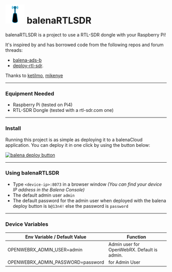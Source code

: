 # <img src="logo.png" alt="vs code logo" width="60" /> balenaRTLSDR

balenaRTLSDR is a project to use a RTL-SDR dongle with your Raspberry Pi!

It's inspired by and has borrowed code from the following repos and forum threads:

* [balena-ads-b](https://github.com/ketilmo/balena-ads-b)
* [deploy-rtl-sdr](https://github.com/mikenye/deploy-rtl-sdr).


Thanks to [ketilmo](https://github.com/ketilmo/), [mikenye](https://github.com/mikenye/)

---

### Equipment Needed
* Raspberry Pi (tested on Pi4)
* RTL-SDR Dongle (tested with a rtl-sdr.com one)
---
### Install
Running this project is as simple as deploying it to a balenaCloud application. You can deploy it in one click by using the button below:

[![balena deploy button](https://www.balena.io/deploy.svg)](https://dashboard.balena-cloud.com/deploy?repoUrl=https://github.com/javiercp/balenaRTLSDR)

---
### Using balenaRTLSDR

* Type `<device-ip>:8073` in a browser window _(You can find your device IP address in the Balena Console)_  
* The default admin user  `admin` 
* The default password for the admin user when deployed with the balena deploy button is `b@13n4!` else the password is `password`
 
---
### Device Variables
|Env Variable / Default Value|Function|
|---|---|
|OPENWEBRX_ADMIN_USER=admin|Admin user for OpenWebRX. Default is admin. 
|OPENWEBRX_ADMIN_PASSWORD=password|for Admin User|
